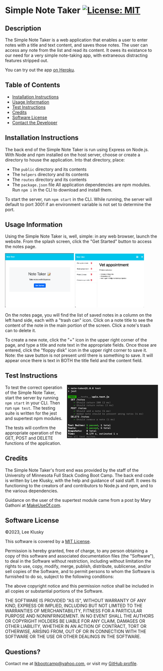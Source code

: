 # Simple Note Taker [![License: MIT](https://img.shields.io/badge/License-MIT-yellow.svg)](https://opensource.org/licenses/MIT)

## Description

The Simple Note Taker is a web application that enables a user to enter notes with a title and text content, and saves those notes. The user can access any note from the list and read its content. It owes its existance to our need for a very simple note-taking app, with extraneous distracting features stripped out.

You can try out the app [on Heroku](https://the-simple-note-taker.herokuapp.com).


## Table of Contents


* [Installation Instructions](#installation-instructions)
* [Usage Information](#usage-information)
* [Test Instructions](#test-instructions)
* [Credits](#credits)
* [Software License](#software-license)
* [Contact the Developer](#contact-the-developer)

## Installation Instructions

The back end of the Simple Note Taker is run using Express on Node.js. With Node and npm installed on the host server, choose or create a directory to house the application. Into that directory, place:
* The `public` directory and its contents
* The `helpers` directory and its contents
* The `routes` directory and its contents
* The `package.json` file
All application dependencies are npm modules. Run `npm i` in the CLI to download and install them.

To start the server, run `npm start` in the CLI. While running, the server will default to port 3001 if an environment variable is not set to determine the port.


## Usage Information

Using the Simple Note Taker is, well, simple: in any web browser, launch the website. From the splash screen, click the "Get Started" button to access the notes page.

<img src="./public/assets/images/screenshot-1.png" style="width: 45%;" />
<img src="./public/assets/images/screenshot-2.png" style="width: 45%;" />

On the notes page, you will find the list of saved notes in a column on the left hand side, each with a "trash can" icon. Click on a note title to see the content of the note in the main portion of the screen. Click a note's trash can to delete it.

To create a new note, click the "+" icon in the upper right corner of the page, and type a title and note text in the appropriate fields. Once those are entered, click the "floppy disk" icon in the upper right corner to save it. Note: the save button is not present until there is something to save. It will appear once there is text in BOTH the title field and the content field.


## Test Instructions

<img src="./public/assets/images/screenshot-3.png" style="float: right; width: 300px; margin-left: 15px;" />

To test the correct operation of the Simple Note Taker, start the server by running `npm start` in your CLI. Then run `npm test`. The testing suite is written for the jest and supertest npm modules.

The tests will confirm the appropriate operation of the GET, POST and DELETE functions of the application.


## Credits

The Simple Note Taker's front end was provided by the staff of the University of Minnesota Full Stack Coding Boot Camp. The back end code is written by Lee Klusky, with the help and guidance of said staff. It owes its functioning to the creators of and contributors to Node.js and npm, and to the various dependencies.

Guidance on the user of the supertest module came from a post by Mary Gathoni at [MakeUseOf.com](https://www.makeuseof.com/express-apis-jest-test/?newsletter_popup=1).


## Software License

©2023, Lee Klusky

This software is covered by a [MIT License](https://opensource.org/licenses/MIT).

Permission is hereby granted, free of charge, to any person obtaining a copy of this software and associated documentation files (the "Software"), to deal in the Software without restriction, including without limitation the rights to use, copy, modify, merge, publish, distribute, sublicense, and/or sell copies of the Software, and to permit persons to whom the Software is furnished to do so, subject to the following conditions:

The above copyright notice and this permission notice shall be included in all copies or substantial portions of the Software.

THE SOFTWARE IS PROVIDED "AS IS", WITHOUT WARRANTY OF ANY KIND, EXPRESS OR IMPLIED, INCLUDING BUT NOT LIMITED TO THE WARRANTIES OF MERCHANTABILITY, FITNESS FOR A PARTICULAR PURPOSE AND NONINFRINGEMENT. IN NO EVENT SHALL THE AUTHORS OR COPYRIGHT HOLDERS BE LIABLE FOR ANY CLAIM, DAMAGES OR OTHER LIABILITY, WHETHER IN AN ACTION OF CONTRACT, TORT OR OTHERWISE, ARISING FROM, OUT OF OR IN CONNECTION WITH THE SOFTWARE OR THE USE OR OTHER DEALINGS IN THE SOFTWARE.

## Questions?

Contact me at <a href="mailto:lkbootcamp@yahoo.com">lkbootcamp@yahoo.com</a>, or visit my [GitHub profile](https://www.github.com/lkalliance).